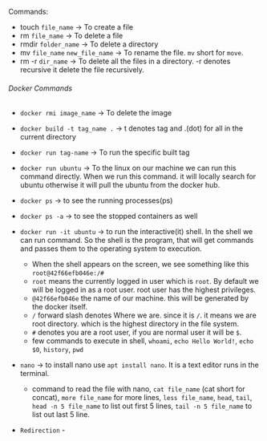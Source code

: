 Commands:

- touch `file_name` -> To create a file
- rm `file_name` -> To delete a file
- rmdir `folder_name` -> To delete a directory
- mv `file_name` `new_file_name` -> To rename the file. `mv` short for `move`.
- rm -r `dir_name` -> To delete all the files in a directory. -r denotes recursive it delete the file recursively.

###### Docker Commands

- `docker rmi image_name` -> To delete the image
- `docker build -t tag_name .` -> t denotes tag and .(dot) for all in the current directory
- `docker run tag-name` -> To run the specific built tag
- `docker run ubuntu` -> To the linux on our machine we can run this command directly. When we run this command. it will locally search for ubuntu otherwise it will pull the ubuntu from the docker hub.
- `docker ps` -> to see the running processes(ps)
- `docker ps -a` -> to see the stopped containers as well
- `docker run -it ubuntu` -> to run the interactive(it) shell. In the shell we can run command. So the shell is the program, that will get commands and passes them to the operating system to execution.
  - When the shell appears on the screen, we see something like this `root@42f66efb046e:/#`
  - `root` means the currently logged in user which is `root`. By default we will be logged in as a root user. root user has the highest privileges.
  - `@42f66efb046e` the name of our machine. this will be generated by the docker itself.
  - `/` forward slash denotes Where we are. since it is `/`. it means we are root directory. which is the highest directory in the file system.
  - `#` denotes you are a root user, if you are normal user it will be `$`.
  - few commands to execute in shell, `whoami`, `echo Hello World!`, `echo $0`, `history`, `pwd`
- `nano` -> to install nano use `apt install nano`. It is a text editor runs in the terminal.

  - command to read the file with nano, `cat file_name` (cat short for concat), `more file_name` for more lines, `less file_name`, `head`, `tail`, `head -n 5 file_name` to list out first 5 lines, `tail -n 5 file_name` to list out last 5 line.

- `Redirection` -
